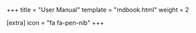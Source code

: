 +++
title = "User Manual"
template = "mdbook.html"
weight = 2

[extra]
icon = "fa fa-pen-nib"
+++
<!-- This is just used for metadata, no content here will be rendered -->
